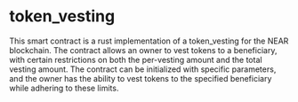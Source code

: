# token_vesting
This smart contract is a rust implementation of a token_vesting for the NEAR blockchain. The contract allows an owner to vest tokens to a beneficiary, with certain restrictions on both the per-vesting amount and the total vesting amount. The contract can be initialized with specific parameters, and the owner has the ability to vest tokens to the specified beneficiary while adhering to these limits.
